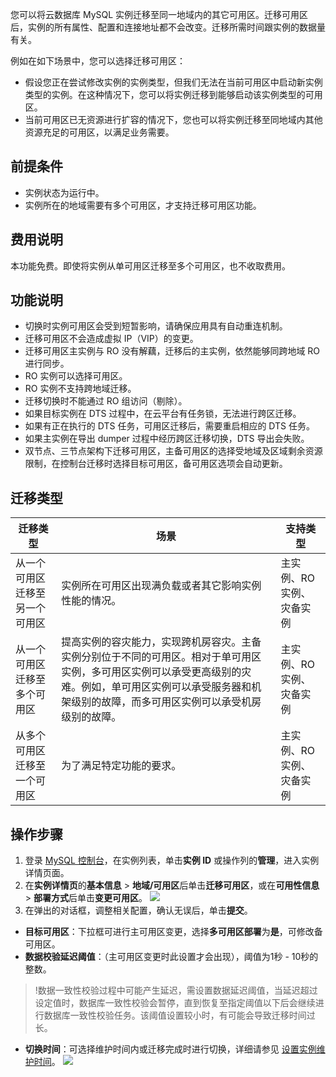 您可以将云数据库 MySQL 实例迁移至同一地域内的其它可用区。迁移可用区后，实例的所有属性、配置和连接地址都不会改变。迁移所需时间跟实例的数据量有关。

例如在如下场景中，您可以选择迁移可用区：
- 假设您正在尝试修改实例的实例类型，但我们无法在当前可用区中启动新实例类型的实例。在这种情况下，您可以将实例迁移到能够启动该实例类型的可用区。
- 当前可用区已无资源进行扩容的情况下，您也可以将实例迁移至同地域内其他资源充足的可用区，以满足业务需要。

## 前提条件
- 实例状态为运行中。
- 实例所在的地域需要有多个可用区，才支持迁移可用区功能。

## 费用说明
本功能免费。即使将实例从单可用区迁移至多个可用区，也不收取费用。

## 功能说明
- 切换时实例可用区会受到短暂影响，请确保应用具有自动重连机制。
- 迁移可用区不会造成虚拟 IP（VIP）的变更。
- 迁移可用区主实例与 RO 没有解藕，迁移后的主实例，依然能够同跨地域 RO 进行同步。
- RO 实例可以选择可用区。
- RO 实例不支持跨地域迁移。
- 迁移切换时不能通过 RO 组访问（剔除）。
- 如果目标实例在 DTS 过程中，在云平台有任务锁，无法进行跨区迁移。
- 如果有正在执行的 DTS 任务，可用区迁移后，需要重启相应的 DTS 任务。
- 如果主实例在导出 dumper 过程中经历跨区迁移切换，DTS 导出会失败。
- 双节点、三节点架构下迁移可用区，主备可用区的选择受地域及区域剩余资源限制，在控制台迁移时选择目标可用区，备可用区选项会自动更新。

## 迁移类型

| 迁移类型 | 场景 | 支持类型 |
|---------|---------|---------|
| 从一个可用区迁移至另一个可用区 |实例所在可用区出现满负载或者其它影响实例性能的情况。 |主实例、RO 实例、灾备实例 |
| 从一个可用区迁移至多个可用区 | 提高实例的容灾能力，实现跨机房容灾。主备实例分别位于不同的可用区。相对于单可用区实例，多可用区实例可以承受更高级别的灾难。例如，单可用区实例可以承受服务器和机架级别的故障，而多可用区实例可以承受机房级别的故障。 |主实例、RO 实例、灾备实例 |
| 从多个可用区迁移至一个可用区 | 为了满足特定功能的要求。 | 主实例、RO 实例、灾备实例 |

## 操作步骤
1. 登录 [MySQL 控制台](https://console.cloud.tencent.com/cdb)，在实例列表，单击**实例 ID** 或操作列的**管理**，进入实例详情页面。
2. 在**实例详情页**的**基本信息** > **地域/可用区**后单击**迁移可用区**，或在**可用性信息** > **部署方式**后单击**变更可用区**。
![](https://qcloudimg.tencent-cloud.cn/raw/1a6ac85b1fa612e9b43ab60178e35d7f.png)
3. 在弹出的对话框，调整相关配置，确认无误后，单击**提交**。
 - **目标可用区**：下拉框可进行主可用区变更，选择**多可用区部署**为**是**，可修改备可用区。
 - **数据校验延迟阈值**：（主可用区变更时此设置才会出现），阈值为1秒 - 10秒的整数。
>!数据一致性校验过程中可能产生延迟，需设置数据延迟阈值，当延迟超过设定值时，数据库一致性校验会暂停，直到恢复至指定阈值以下后会继续进行数据库一致性校验任务。该阈值设置较小时，有可能会导致迁移时间过长。
 - **切换时间**：可选择维护时间内或迁移完成时进行切换，详细请参见 [设置实例维护时间](https://cloud.tencent.com/document/product/236/10929)。
![](https://qcloudimg.tencent-cloud.cn/raw/2bdcef89a01d8c412a46d2fb1427931a.png)


